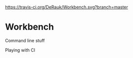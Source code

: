https://travis-ci.org/DeRauk/Workbench.svg?branch=master

# Workbench
Command line stuff

Playing with CI
